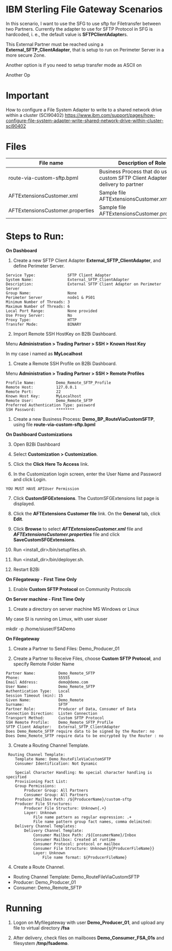 # IBM Sterling File Gateway Scenarios

In this scenario, I want to use the SFG to use sftp for Filetransfer between two Partners. Currently the adapter to use for SFTP Protocol in SFG is hardcoded, i. e., the default value is **SFTPClientAdapter**s.

This External Partner must be reached using a **External_SFTP_ClientAdapter**, that is setup to run on Perimeter Server in a more secure Zone. 

Another option is if you need to setup transfer mode as ASCII on 

Another Op

# Important 

How to configure a File System Adapter to write to a shared network drive within a cluster (SCI90402)
https://www.ibm.com/support/pages/how-configure-file-system-adapter-write-shared-network-drive-within-cluster-sci90402


# Files

| File name                       |            Description of Role                                          |
|---------------------------------|-------------------------------------------------------------------------|
| route-via-custom-sftp.bpml      | Business Process that do use a custom SFTP Client Adapter to delivery to partner |
| AFTExtensionsCustomer.xml       | Sample file AFTExtensionsCustomer.xml |
| AFTExtensionsCustomer.properties| Sample file AFTExtensionsCustomer.properties |


# Steps to Run:

**On Dashboard**

1) Create a new SFTP Client Adapter **External_SFTP_ClientAdapter**, and define Perimeter Server.

```
Service Type:              SFTP Client Adapter
System Name:               External_SFTP_ClientAdapter
Description:               External SFTP Client Adapter on Perimeter Server
Group Name:                None
Perimeter Server           node1 & PS01
Minimum Number of Threads: 3
Maximum Number of Threads: 6
Local Port Range:          None provided
Use Proxy Server:          No
Proxy Type:                HTTP
Transfer Mode:             BINARY
```
 
2) Import Remote SSH HostKey on B2Bi Dashboard. 
 
Menu **Administration > Trading Partner > SSH > Known Host Key**

In my case i named as **MyLocalhost**

1) Create a Remote SSH Profile on B2Bi Dashboard. 
 
Menu **Administration > Trading Partner > SSH > Remote Profiles**

```
Profile Name:         Demo_Remote_SFTP_Profile
Remote Host:          127.0.0.1
Remote Port:          22
Known Host Key:       MyLocalhost
Remote User:          Demo_Remote_SFTP
Preferred Authentication Type: password
SSH Password:         ********
```
			

1) Create a new Business Process: **Demo_BP_RouteViaCustomSFTP**, using file **route-via-custom-sftp.bpml** 

**On Dashboard Customizations**

3) Open B2Bi Dashboard

4) Select **Customization > Customization**. 

5) Click the **Click Here To Access** link. 

6) In the Customization login screen, enter the User Name and Password and click Login.

```
YOU MUST HAVE APIUser Permission
```

7) Click **CustomSFGExtensions**. The CustomSFGExtensions list page is displayed.
   
8) Click the **AFTExtensions Customer file** link. On the **General** tab, click **Edit**.

9) Click **Browse** to select ***AFTExtensionsCustomer.xml*** file and ***AFTExtensionsCustomer.properties*** file and click **SaveCustomSFGExtensions**.

10) Run <install_dir>/bin/setupfiles.sh.
    

11) Run <install_dir>/bin/deployer.sh.

12) Restart B2Bi


**On Filegateway - First Time Only**


1) Enable **Custom SFTP Protocol** on Community Protocols

**On Server machine - First Time Only**


1) Create a  directory on server machine MS Windows or Linux

My case SI is running on Limux, with user siuser

 mkdir -p /home/siuser/FSADemo

**On Filegateway**

1) Create a Partner to Send Files: Demo_Producer_01

2) Create a Partner to Receive Files, choose **Custom SFTP Protocol**, and specify Remote Folder Name

```
Partner Name:          Demo_Remote_SFTP
Phone:                 55555
Email Address:         demo@demo.com
User Name:             Demo_Remote_SFTP
Authentication Type:   Local
Session Timeout (min): 15
Given Name:            Demo_Remote
Surname:               SFTP
Partner Role:          Producer of Data, Consumer of Data
Connection Direction:  Listen Connection
Transport Method:      Custom SFTP Protocol
SSH Remote Profile:    Demo_Remote_SFTP_Profile 
SFTP Client Adapter:   External_SFTP_ClientAdapter
Does Demo_Remote_SFTP require data to be signed by the Router: no
Does Demo_Remote_SFTP require data to be encrypted by the Router : no
```

3) Create a Routing Channel Template.

```
 Routing Channel Template:
    Template Name: Demo_RouteFileViaCustomSFTP
    Consumer Identification: Not Dynamic

    Special Character Handling: No special character handling is specified
    Provisioning Fact List:
    Group Permissions:
        Producer Group: All Partners
        Consumer Group: All Partners
    Producer Mailbox Path: /${ProducerName}/custom-sftp
    Producer File Structures:
        Producer File Structure: Unknown{.+}
        Layer: Unknown
            File name pattern as regular expression: .+
            File name pattern group fact names, comma delimited:
    Delivery Channel Templates:
        Delivery Channel Template:
            Consumer Mailbox Path: /${ConsumerName}/Inbox
            Consumer Mailbox: Created at runtime
            Consumer Protocol: protocol or mailbox
            Consumer File Structure: Unknown{${ProducerFileName}}
            Layer: Unknown
                File name format: ${ProducerFileName}
```

4) Create a Route Channel.

* Routing Channel Template: Demo_RouteFileViaCustomSFTP
* Producer: Demo_Producer_01
* Consumer: Demo_Remote_SFTP

# Running

1) Logon on Myfilegateway with user **Demo_Producer_01**, and upload any file to virtual directory **/fsa**

2) After delivery, check files on mailboxes **Demo_Consumer_FSA_01s** and filesystem **/tmp/fsademo**.



